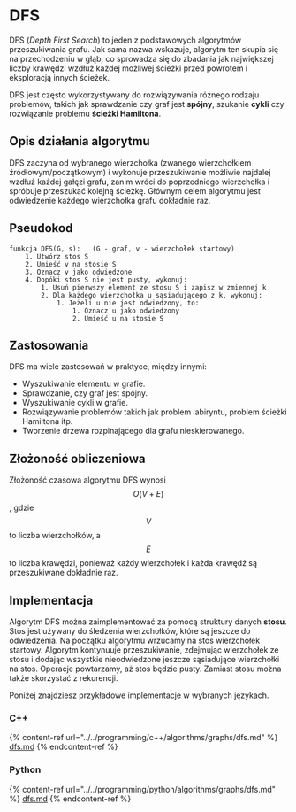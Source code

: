 # DFS

DFS (*Depth First Search*) to jeden z podstawowych algorytmów przeszukiwania grafu. Jak sama nazwa wskazuje, algorytm ten skupia się na przechodzeniu w głąb, co sprowadza się do zbadania jak największej liczby krawędzi wzdłuż każdej możliwej ścieżki przed powrotem i eksploracją innych ścieżek.

DFS jest często wykorzystywany do rozwiązywania różnego rodzaju problemów, takich jak sprawdzanie czy graf jest **spójny**, szukanie **cykli** czy rozwiązanie problemu **ścieżki Hamiltona**.

## Opis działania algorytmu

DFS zaczyna od wybranego wierzchołka (zwanego wierzchołkiem źródłowym/początkowym) i wykonuje przeszukiwanie możliwie najdalej wzdłuż każdej gałęzi grafu, zanim wróci do poprzedniego wierzchołka i spróbuje przeszukać kolejną ścieżkę. Głównym celem algorytmu jest odwiedzenie każdego wierzchołka grafu dokładnie raz.

## Pseudokod

```
funkcja DFS(G, s):   (G - graf, v - wierzchołek startowy)
    1. Utwórz stos S
    2. Umieść v na stosie S
    3. Oznacz v jako odwiedzone
    4. Dopóki stos S nie jest pusty, wykonuj:
        1. Usuń pierwszy element ze stosu S i zapisz w zmiennej k
        2. Dla każdego wierzchołka u sąsiadującego z k, wykonuj:
            1. Jeżeli u nie jest odwiedzony, to:
                1. Oznacz u jako odwiedzony
                2. Umieść u na stosie S
```

## Zastosowania

DFS ma wiele zastosowań w praktyce, między innymi:

- Wyszukiwanie elementu w grafie.
- Sprawdzanie, czy graf jest spójny.
- Wyszukiwanie cykli w grafie.
- Rozwiązywanie problemów takich jak problem labiryntu, problem ścieżki Hamiltona itp.
- Tworzenie drzewa rozpinającego dla grafu nieskierowanego.

## Złożoność obliczeniowa

Złożoność czasowa algorytmu DFS wynosi $$O(V + E)$$, gdzie $$V$$ to liczba wierzchołków, a $$E$$ to liczba krawędzi, ponieważ każdy wierzchołek i każda krawędź są przeszukiwane dokładnie raz.

## Implementacja

Algorytm DFS można zaimplementować za pomocą struktury danych **stosu**. Stos jest używany do śledzenia wierzchołków, które są jeszcze do odwiedzenia. Na początku algorytmu wrzucamy na stos wierzchołek startowy. Algorytm kontynuuje przeszukiwanie, zdejmując wierzchołek ze stosu i dodając wszystkie nieodwiedzone jeszcze sąsiadujące wierzchołki na stos. Operacje powtarzamy, aż stos będzie pusty. Zamiast stosu można także skorzystać z rekurencji.

Poniżej znajdziesz przykładowe implementacje w wybranych językach.

### C++

{% content-ref url="../../programming/c++/algorithms/graphs/dfs.md" %}
[dfs.md](../../programming/c++/algorithms/graphs/dfs.md)
{% endcontent-ref %}

### Python

{% content-ref url="../../programming/python/algorithms/graphs/dfs.md" %}
[dfs.md](../../programming/python/algorithms/graphs/dfs.md)
{% endcontent-ref %}
